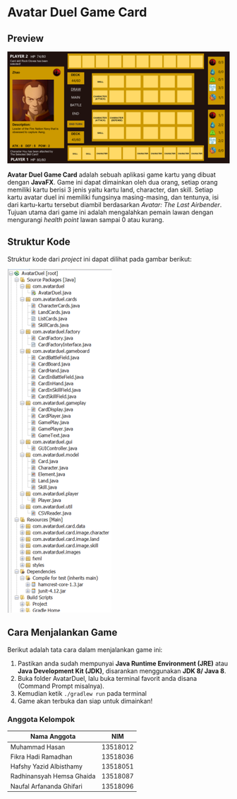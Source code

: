 # Avatar Duel Game Card

## Preview

![Tampilan_Game](/assets/images/tampilanGame.png)

**Avatar Duel Game Card** adalah sebuah aplikasi game kartu yang dibuat dengan **JavaFX**. Game ini dapat dimainkan oleh dua orang, setiap orang memiliki kartu berisi 3 jenis yaitu kartu land, character, dan skill. Setiap kartu avatar duel ini memiliki fungsinya masing-masing, dan tentunya, isi dari kartu-kartu tersebut diambil berdasarkan *Avatar: The Last Airbender*. Tujuan utama dari game ini adalah mengalahkan pemain lawan dengan mengurangi *health point* lawan sampai 0 atau kurang.

## Struktur Kode

Struktur kode dari *project* ini dapat dilihat pada gambar berikut:

![strukturKode](/assets/images/strukturKode.png)

## Cara Menjalankan Game

Berikut adalah tata cara dalam menjalankan game ini:
1. Pastikan anda sudah mempunyai **Java Runtime Environment (JRE)** atau **Java Development Kit (JDK)**, disarankan menggunakan **JDK 8/ Java 8**.
2. Buka folder AvatarDuel, lalu buka terminal favorit anda disana (Command Prompt misalnya).
3. Kemudian ketik `./gradlew run` pada terminal
4. Game akan terbuka dan siap untuk dimainkan!

### Anggota Kelompok

| Nama Anggota              | NIM      |
|---------------------------|----------|
| Muhammad Hasan            | 13518012 |
| Fikra Hadi Ramadhan       | 13518036 |
| Hafshy Yazid Albisthamy   | 13518051 |
| Radhinansyah Hemsa Ghaida | 13518087 |
| Naufal Arfananda Ghifari  | 13518096 |
